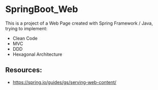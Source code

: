 # SpringBoot_Web

This is a project of a Web Page created with Spring Framework / Java, trying to implement:
- Clean Code
- MVC
- DDD
- Hexagonal Architecture

## Resources: 
- https://spring.io/guides/gs/serving-web-content/
